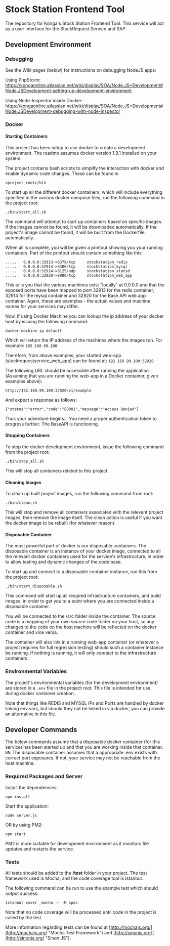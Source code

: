 # Stock Station Frontend Tool #

The repository for Konga's Stock Station Frontend Tool. This service will act as a user interface for the StockRequest Service and SAP.

## Development Environment

### Debugging

See the Wiki pages (below) for instructions on debugging NodeJS apps:

Using PhpStorm: https://kongaonline.atlassian.net/wiki/display/SOA/Node.JS+Development#Node.JSDevelopment-setting-up-development-environment

Using Node-Inspector inside Docker: https://kongaonline.atlassian.net/wiki/display/SOA/Node.JS+Development#Node.JSDevelopment-debugging-with-node-inspector


### Docker

#### Starting Containers

This project has been setup to use docker to create a development environment. The readme assumes docker version 1.9.1 installed on your system.

The project contains bash scripts to simplify the interaction with docker and enable dynamic code changes. These can be found in

```
<project_root>/bin
```

To start up all the different docker containers, which will include everything specified in the various docker compose files, run the following command in the project root:

```
./bin/start_all.sh
```

The command will attempt to start up containers based on specific images. If the images cannot be found, it will be downloaded automatically.
If the project's image cannot be found, it will be built from the Dockerfile automatically.

When all is complete, you will be given a printout showing you your running containers. Part of the printout should contain something like this:

```
.....   0.0.0.0:32913->6379/tcp     stockstation_redis
.....   0.0.0.0:32914->3306/tcp     stockstation_mysql
.....   0.0.0.0:32914->8125/udp     stockstation_statsd
.....   0.0.0.0:32920->8080/tcp     stockstation_web_app
```

This tells you that the various machines exist "locally" at 0.0.0.0 and that the exposed ports have been mapped to port 32913 for the redis container, 32914 for the mysql container and 32920 for the Base API web app container. Again, these are examples - the actual values and machine names for your services may differ.

Now, if using Docker Machine you can lookup the ip address of your docker host by issuing the following command:

```
docker-machine ip default
```

Which will return the IP address of the machines where the images run. For example: ```192.168.99.100```

Therefore, from above examples, your started web-app (stockrequestservice_web_app) can be found at: ```192.168.99.100:32920```

The following URL should be accessible after running the application (Assuming that you are running the web-app in a Docker container, given examples above):

    http://192.168.99.100:32920/v1/example

And expect a response as follows:

    {"status":"error","code":"E0001","message":"Access Denied"}

Thus your adventure begins... You need a proper authentication token to progress further. The BaseAPI is functioning.

#### Stopping Containers

To stop the docker development environment, issue the following command from the project root:

```
./bin/stop_all.sh
```

This will stop all containers related to this project.

#### Cleaning Images

To clean up built project images, run the following command from root:

```
./bin/clean.sh
```

This will stop and remove all containers associated with the relevant project images, then remove the image itself. The clean action is useful if you want the docker image to be rebuilt (for whatever reason).

#### Disposable Container

The most powerful part of docker is our disposable containers. The disposable container is an instance of your docker image, connected to all the relevant docker containers used for the service's infrastructure, in order to allow testing and dynamic changes of the code base.

To start up and connect to a disposable container instance, run this from the project root:

```
./bin/start_disposable.sh
```

This command will start up all required infrastructure containers, and build images, in order to get you to a point where you are connected inside a disposable container.

You will be connected to the /src folder inside the container. The source code is a mapping of your own source code folder on your host, so any changes to the code on the host machine will be reflected on the docker container and vice versa.

The container will also link in a running web-app container (or whatever a project requires for full regression testing) should such a container instance be running. If nothing is running, it will only connect to the infrastructure containers.


### Environmental Variables

The project's environmental variables (for the development environment) are stored in a `.env` file in the project root. This file is intended for use during docker container creation.

Note that things like REDIS and MYSQL IPs and Ports are handled by docker linking env vars, but should they not be linked in via docker, you can provide an alternative in this file.


## Developer Commands

The below commands assume that a disposable docker container (for this service) has been started up and that you are working inside that container.
``NB``: The disposable container assumes that a appropriate .env exists with correct port exposures. If not, your service may not be reachable from the host machine.

### Required Packages and Server

Install the dependencies:

    npm install

Start the application:

    node server.js

OR by using PM2:

    npm start

PM2 is more suitable for development environment as it monitors file updates and restarts the service.

### Tests

All tests should be added to the **/test** folder in your project. The test framework used is Mocha, and the code coverage tool is Istanbul.

The following command can be run to use the example test which should output success:

    istanbul cover _mocha -- -R spec

Note that no code coverage will be processed until code in the project is called by the test.

More information regarding tests can be found at [http://mochajs.org/](http://mochajs.org/ "Mocha Test Framework") and [http://sinonjs.org/](http://sinonjs.org/ "Sinon JS").
